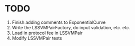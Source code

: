 # TODO

1. Finish adding comments to ExponentialCurve
2. Write the LSSVMPairFactory, do input validation, etc. etc.
3. Load in protocol fee in LSSVMPair
4. Modify LSSVMPair tests